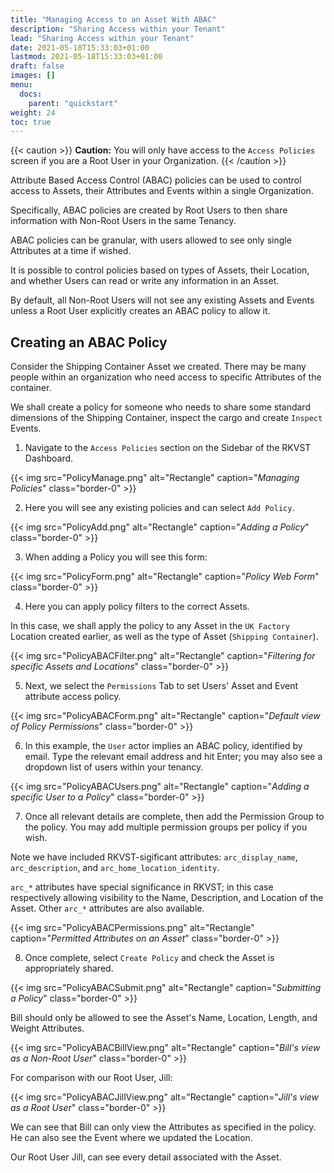 ```yaml
---
title: "Managing Access to an Asset With ABAC"
description: "Sharing Access within your Tenant"
lead: "Sharing Access within your Tenant"
date: 2021-05-18T15:33:03+01:00
lastmod: 2021-05-18T15:33:03+01:00
draft: false
images: []
menu:
  docs:
    parent: "quickstart"
weight: 24
toc: true
---
```


{{< caution >}}
**Caution:** You will only have access to the `Access Policies` screen if you are a Root User in your Organization.
{{< /caution >}}

Attribute Based Access Control (ABAC) policies can be used to control access to Assets, their Attributes and Events within a single Organization. 

Specifically, ABAC policies are created by Root Users to then share information with Non-Root Users in the same Tenancy.

ABAC policies can be granular, with users allowed to see only single Attributes at a time if wished. 

It is possible to control policies based on types of Assets, their Location, and whether Users can read or write any information in an Asset.

By default, all Non-Root Users will not see any existing Assets and Events unless a Root User explicitly creates an ABAC policy to allow it.

## Creating an ABAC Policy

Consider the Shipping Container Asset we created. There may be many people within an organization who need access to specific Attributes of the container.

We shall create a policy for someone who needs to share some standard dimensions of the Shipping Container, inspect the cargo and create `Inspect` Events.

1. Navigate to the `Access Policies` section on the Sidebar of the RKVST Dashboard.

{{< img src="PolicyManage.png" alt="Rectangle" caption="<em>Managing Policies</em>" class="border-0" >}}

2. Here you will see any existing policies and can select `Add Policy`.

{{< img src="PolicyAdd.png" alt="Rectangle" caption="<em>Adding a Policy</em>" class="border-0" >}}

3. When adding a Policy you will see this form:

{{< img src="PolicyForm.png" alt="Rectangle" caption="<em>Policy Web Form</em>" class="border-0" >}}

4. Here you can apply policy filters to the correct Assets.

In this case, we shall apply the policy to any Asset in the `UK Factory` Location created earlier, as well as the type of Asset (`Shipping Container`).

{{< img src="PolicyABACFilter.png" alt="Rectangle" caption="<em>Filtering for specific Assets and Locations</em>" class="border-0" >}}

5. Next, we select the `Permissions` Tab to set Users' Asset and Event attribute access policy.

{{< img src="PolicyABACForm.png" alt="Rectangle" caption="<em>Default view of Policy Permissions</em>" class="border-0" >}}

6. In this example, the `User` actor implies an ABAC policy, identified by email. Type the relevant email address and hit Enter; you may also see a dropdown list of users within your tenancy.

{{< img src="PolicyABACUsers.png" alt="Rectangle" caption="<em>Adding a specific User to a Policy</em>" class="border-0" >}}

7. Once all relevant details are complete, then add the Permission Group to the policy. You may add multiple permission groups per policy if you wish. 

Note we have included RKVST-sigificant attributes: `arc_display_name`, `arc_description`, and `arc_home_location_identity`.

`arc_*` attributes have special significance in RKVST; in this case respectively allowing visibility to the Name, Description, and Location of the Asset. Other `arc_*` attributes are also available.

{{< img src="PolicyABACPermissions.png" alt="Rectangle" caption="<em>Permitted Attributes on an Asset</em>" class="border-0" >}}

8. Once complete, select `Create Policy` and check the Asset is appropriately shared.

{{< img src="PolicyABACSubmit.png" alt="Rectangle" caption="<em>Submitting a Policy</em>" class="border-0" >}}

Bill should only be allowed to see the Asset's Name, Location, Length, and Weight Attributes.

{{< img src="PolicyABACBillView.png" alt="Rectangle" caption="<em>Bill's view as a Non-Root User</em>" class="border-0" >}}

For comparison with our Root User, Jill:

{{< img src="PolicyABACJillView.png" alt="Rectangle" caption="<em>Jill's view as a Root User</em>" class="border-0" >}}

We can see that Bill can only view the Attributes as specified in the policy. He can also see the Event where we updated the Location. 

Our Root User Jill, can see every detail associated with the Asset.
